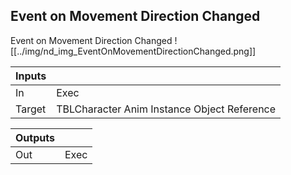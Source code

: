 ## Event on Movement Direction Changed
Event on Movement Direction Changed
![[../img/nd_img_EventOnMovementDirectionChanged.png]]

|Inputs||
|--|--|
| In | Exec |
| Target | TBLCharacter Anim Instance Object Reference |

|Outputs||
|--|--|
| Out | Exec |
